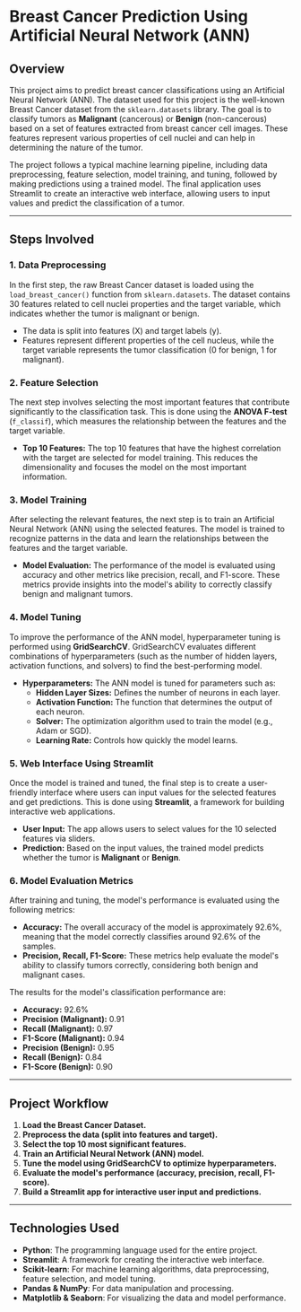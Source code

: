 # Breast Cancer Prediction Using Artificial Neural Network (ANN)

## Overview

This project aims to predict breast cancer classifications using an Artificial Neural Network (ANN). The dataset used for this project is the well-known Breast Cancer dataset from the `sklearn.datasets` library. The goal is to classify tumors as **Malignant** (cancerous) or **Benign** (non-cancerous) based on a set of features extracted from breast cancer cell images. These features represent various properties of cell nuclei and can help in determining the nature of the tumor.

The project follows a typical machine learning pipeline, including data preprocessing, feature selection, model training, and tuning, followed by making predictions using a trained model. The final application uses Streamlit to create an interactive web interface, allowing users to input values and predict the classification of a tumor.

---

## Steps Involved

### 1. **Data Preprocessing**
In the first step, the raw Breast Cancer dataset is loaded using the `load_breast_cancer()` function from `sklearn.datasets`. The dataset contains 30 features related to cell nuclei properties and the target variable, which indicates whether the tumor is malignant or benign.

- The data is split into features (X) and target labels (y).
- Features represent different properties of the cell nucleus, while the target variable represents the tumor classification (0 for benign, 1 for malignant).

### 2. **Feature Selection**
The next step involves selecting the most important features that contribute significantly to the classification task. This is done using the **ANOVA F-test** (`f_classif`), which measures the relationship between the features and the target variable.

- **Top 10 Features:** The top 10 features that have the highest correlation with the target are selected for model training. This reduces the dimensionality and focuses the model on the most important information.

### 3. **Model Training**
After selecting the relevant features, the next step is to train an Artificial Neural Network (ANN) using the selected features. The model is trained to recognize patterns in the data and learn the relationships between the features and the target variable.

- **Model Evaluation:** The performance of the model is evaluated using accuracy and other metrics like precision, recall, and F1-score. These metrics provide insights into the model's ability to correctly classify benign and malignant tumors.

### 4. **Model Tuning**
To improve the performance of the ANN model, hyperparameter tuning is performed using **GridSearchCV**. GridSearchCV evaluates different combinations of hyperparameters (such as the number of hidden layers, activation functions, and solvers) to find the best-performing model.

- **Hyperparameters:** The ANN model is tuned for parameters such as:
  - **Hidden Layer Sizes:** Defines the number of neurons in each layer.
  - **Activation Function:** The function that determines the output of each neuron.
  - **Solver:** The optimization algorithm used to train the model (e.g., Adam or SGD).
  - **Learning Rate:** Controls how quickly the model learns.

### 5. **Web Interface Using Streamlit**
Once the model is trained and tuned, the final step is to create a user-friendly interface where users can input values for the selected features and get predictions. This is done using **Streamlit**, a framework for building interactive web applications.

- **User Input:** The app allows users to select values for the 10 selected features via sliders.
- **Prediction:** Based on the input values, the trained model predicts whether the tumor is **Malignant** or **Benign**.

### 6. **Model Evaluation Metrics**
After training and tuning, the model's performance is evaluated using the following metrics:
- **Accuracy:** The overall accuracy of the model is approximately 92.6%, meaning that the model correctly classifies around 92.6% of the samples.
- **Precision, Recall, F1-Score:** These metrics help evaluate the model's ability to classify tumors correctly, considering both benign and malignant cases.

The results for the model's classification performance are:
- **Accuracy:** 92.6%
- **Precision (Malignant):** 0.91
- **Recall (Malignant):** 0.97
- **F1-Score (Malignant):** 0.94
- **Precision (Benign):** 0.95
- **Recall (Benign):** 0.84
- **F1-Score (Benign):** 0.90

---

## Project Workflow

1. **Load the Breast Cancer Dataset.**
2. **Preprocess the data (split into features and target).**
3. **Select the top 10 most significant features.**
4. **Train an Artificial Neural Network (ANN) model.**
5. **Tune the model using GridSearchCV to optimize hyperparameters.**
6. **Evaluate the model's performance (accuracy, precision, recall, F1-score).**
7. **Build a Streamlit app for interactive user input and predictions.**

---

## Technologies Used

- **Python**: The programming language used for the entire project.
- **Streamlit**: A framework for creating the interactive web interface.
- **Scikit-learn**: For machine learning algorithms, data preprocessing, feature selection, and model tuning.
- **Pandas & NumPy**: For data manipulation and processing.
- **Matplotlib & Seaborn**: For visualizing the data and model performance.
